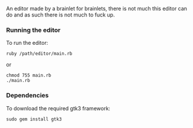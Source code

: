 An editor made by a brainlet for brainlets, there is not much this editor can do and as such there is not much to fuck up.

### Running the editor
To run the editor:
```
ruby /path/editor/main.rb
```
or
```
chmod 755 main.rb
./main.rb
```

### Dependencies
To download the required gtk3 framework:
```
sudo gem install gtk3
```
